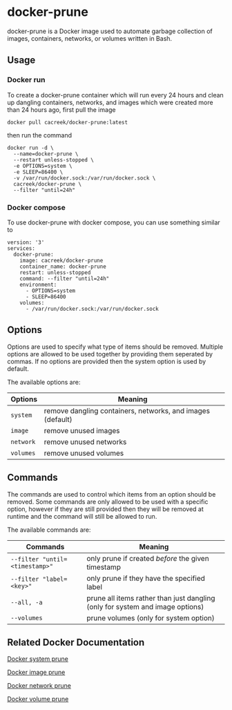 # docker-prune
docker-prune is a Docker image used to automate garbage collection of images, containers, networks, or volumes written in Bash. 

## Usage
### Docker run
To create a docker-prune container which will run every 24 hours and clean up dangling containers, networks, and images which were created more than 24 hours ago, first pull the image

```
docker pull cacreek/docker-prune:latest
```

then run the command

```
docker run -d \
  --name=docker-prune \
  --restart unless-stopped \
  -e OPTIONS=system \
  -e SLEEP=86400 \
  -v /var/run/docker.sock:/var/run/docker.sock \
  cacreek/docker-prune \
  --filter "until=24h"
```

### Docker compose
To use docker-prune with docker compose, you can use something similar to

```
version: '3'
services:
  docker-prune:
    image: cacreek/docker-prune
    container_name: docker-prune
    restart: unless-stopped
    command: --filter "until=24h"
    environment:
      - OPTIONS=system
      - SLEEP=86400
    volumes:
      - /var/run/docker.sock:/var/run/docker.sock
```

## Options
Options are used to specify what type of items should be removed. Multiple options are allowed to be used together by providing them seperated by commas. If no options are provided then the system option is used by default.

The available options are:

| Options   | Meaning                                                     |
|-----------|-------------------------------------------------------------|
| `system`  | remove dangling containers, networks, and images (default)  |
| `image`   | remove unused images                                        |
| `network` | remove unused networks                                      |
| `volumes` | remove unused volumes                                       | 

## Commands
The commands are used to control which items from an option should be removed. Some commands are only allowed to be used with a specific option, however if they are still provided then they will be removed at runtime and the command will still be allowed to run.

The available commands are:

| Commands                       | Meaning                                                                         |
|--------------------------------|---------------------------------------------------------------------------------|
| `--filter "until=<timestamp>"` | only prune if created *before* the given timestamp                              |
| `--filter "label=<key>"`       | only prune if they have the specified label                                     |
| `--all, -a`                    | prune all items rather than just dangling (only for system and image options)   |
| `--volumes`                    | prune volumes (only for system option)                                          |


## Related Docker Documentation
[Docker system prune](https://docs.docker.com/engine/reference/commandline/system_prune/) 

[Docker image prune](https://docs.docker.com/engine/reference/commandline/image_prune/)

[Docker network prune](https://docs.docker.com/engine/reference/commandline/network_prune/)

[Docker volume prune](https://docs.docker.com/engine/reference/commandline/volume_prune/)
